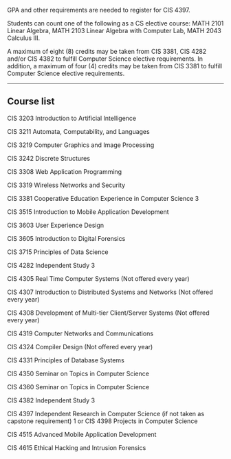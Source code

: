 
GPA and other requirements are needed to register for CIS 4397.

	
Students can count one of the following as a CS elective course: MATH 2101 Linear Algebra, MATH 2103 Linear Algebra with Computer Lab, MATH 2043 Calculus III.


A maximum of eight (8) credits may be taken from CIS 3381, CIS 4282 and/or CIS 4382 to fulfill Computer Science elective requirements. In addition, a maximum of four (4) credits may be taken from CIS 3381 to fulfill Computer Science elective requirements. 

-----------------------
## Course list
CIS 3203
Introduction to Artificial Intelligence	

CIS 3211
Automata, Computability, and Languages	

CIS 3219
Computer Graphics and Image Processing	

CIS 3242
Discrete Structures	

CIS 3308
Web Application Programming	

CIS 3319
Wireless Networks and Security	

CIS 3381
Cooperative Education Experience in Computer Science 3	

CIS 3515
Introduction to Mobile Application Development	

CIS 3603
User Experience Design	

CIS 3605
Introduction to Digital Forensics	

CIS 3715
Principles of Data Science	

CIS 4282
Independent Study 3	

CIS 4305
Real Time Computer Systems (Not offered every year)	

CIS 4307
Introduction to Distributed Systems and Networks (Not offered 
every year)	

CIS 4308
Development of Multi-tier Client/Server Systems (Not offered every year)	

CIS 4319
Computer Networks and Communications	

CIS 4324
Compiler Design (Not offered every year)	

CIS 4331
Principles of Database Systems	

CIS 4350
Seminar on Topics in Computer Science	

CIS 4360
Seminar on Topics in Computer Science	

CIS 4382
Independent Study 3	

CIS 4397
Independent Research in Computer Science (if not taken as 
capstone requirement) 1	
or CIS 4398
Projects in Computer Science

CIS 4515
Advanced Mobile Application Development	

CIS 4615
Ethical Hacking and Intrusion Forensics